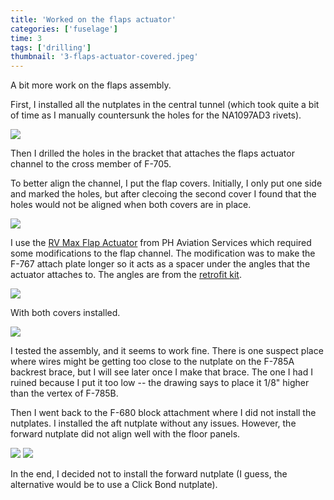 ```yaml
---
title: 'Worked on the flaps actuator'
categories: ['fuselage']
time: 3
tags: ['drilling']
thumbnail: '3-flaps-actuator-covered.jpeg'
---
```


A bit more work on the flaps assembly.

<!-- more -->

First, I installed all the nutplates in the central tunnel (which took quite a bit of time as I manually countersunk the holes for the NA1097AD3 rivets).

![](0-nutplates-installed.jpeg)

Then I drilled the holes in the bracket that attaches the flaps actuator channel to the cross member of F-705.

To better align the channel, I put the flap covers. Initially, I only put one side and marked the holes, but after clecoing the second cover I found that the holes would not be aligned when both covers are in place.

![](1-offset-holes.jpeg)

I use the [RV Max Flap Actuator](https://phaviation.com/products/product-category/rv-10-14-flap-actuator/) from PH Aviation Services which required some modifications to the flap channel. The modification was to make the F-767 attach plate longer so it acts as a spacer under the angles that the actuator attaches to. The angles are from the [retrofit kit](https://phaviation.com/products/product-category/rv-max-installation-retro-kit/).

![](2-flaps-actuator.jpeg)

With both covers installed.

![](3-flaps-actuator-covered.jpeg)

I tested the assembly, and it seems to work fine. There is one suspect place where wires might be getting too close to the nutplate on the F-785A backrest brace, but I will see later once I make that brace. The one I had I ruined because I put it too low -- the drawing says to place it 1/8" higher than the vertex of F-785B.

Then I went back to the F-680 block attachment where I did not install the nutplates. I installed the aft nutplate without any issues. However, the forward nutplate did not align well with the floor panels.

![](4-nutplate-doesnt-fit.jpeg)
![](5-nutplate-doesnt-fit-2.jpeg)

In the end, I decided not to install the forward nutplate (I guess, the alternative would be to use a Click Bond nutplate).

